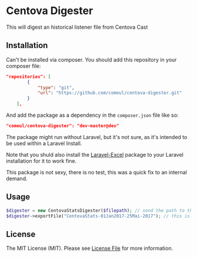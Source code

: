 # Centova Digester

This will digest an historical listener file from Centova Cast

## Installation

Can't be installed via composer. You should add this repository in your composer file:

```json
"repositories": [
        {
            "type": "git",
            "url": "https://github.com/comeul/centova-digester.git"
        }
    ],
```

And add the package as a dependency in the `composer.json` file like so:

```json
"comeul/centova-digester": "dev-master@dev"
```

The package might run without Laravel, but it's not sure, as it's intended to be used within a Laravel Install.

Note that you shuld also install the [Laravel-Excel](https://github.com/Maatwebsite/Laravel-Excel) package to your Laravel installation for it to work fine.

This package is not sexy, there is no test, this was a quick fix to an internal demand.

## Usage

```php
$digester = new CentovaStatsDigester($filepath); // send the path to the csv file
$digester->exportFile("CentovaStats-01Jan2017-25Mai-2017"); // this is the name of the excel file that'll be sent
```

## License

The MIT License (MIT). Please see [License File](LICENSE.md) for more information.
